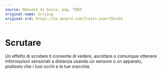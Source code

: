 ```yaml
---
source: Manuale di Gioco, pag. TODO
original-name: Scrying
original-srd: https://2e.aonprd.com/Traits.aspx?ID=141
---
```


# Scrutare

Un effetto di scrutare ti consente di vedere, ascoltare o comunque ottenere
informazioni sensoriali a distanza usando un sensore o un apparato, piuttosto
che i tuoi occhi e le tue orecchie.
